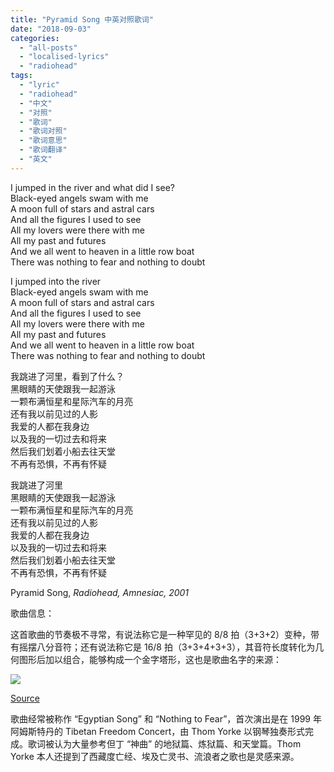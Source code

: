 ```yaml
---
title: "Pyramid Song 中英对照歌词"
date: "2018-09-03"
categories: 
  - "all-posts"
  - "localised-lyrics"
  - "radiohead"
tags: 
  - "lyric"
  - "radiohead"
  - "中文"
  - "对照"
  - "歌词"
  - "歌词对照"
  - "歌词意思"
  - "歌词翻译"
  - "英文"
---
```


I jumped in the river and what did I see?  
Black-eyed angels swam with me  
A moon full of stars and astral cars  
And all the figures I used to see  
All my lovers were there with me  
All my past and futures  
And we all went to heaven in a little row boat  
There was nothing to fear and nothing to doubt

I jumped into the river  
Black-eyed angels swam with me  
A moon full of stars and astral cars  
And all the figures I used to see  
All my lovers were there with me  
All my past and futures  
And we all went to heaven in a little row boat  
There was nothing to fear and nothing to doubt  

我跳进了河里，看到了什么？  
黑眼睛的天使跟我一起游泳  
一颗布满恒星和星际汽车的月亮  
还有我以前见过的人影  
我爱的人都在我身边  
以及我的一切过去和将来  
然后我们划着小船去往天堂  
不再有恐惧，不再有怀疑

我跳进了河里  
黑眼睛的天使跟我一起游泳  
一颗布满恒星和星际汽车的月亮  
还有我以前见过的人影  
我爱的人都在我身边  
以及我的一切过去和将来  
然后我们划着小船去往天堂  
不再有恐惧，不再有怀疑  

Pyramid Song, *Radiohead, Amnesiac, 2001*

歌曲信息：

这首歌曲的节奏极不寻常，有说法称它是一种罕见的 8/8 拍（3+3+2）变种，带有摇摆八分音符；还有说法称它是 16/8 拍（3+3+4+3+3），其音符长度转化为几何图形后加以组合，能够构成一个金字塔形，这也是歌曲名字的来源：

![](https://raindownon.me/wp-content/uploads/2018/09/tumblr_meiu0pypNl1qf31sgo1_500-300x245.png)

[Source](https://www.reddit.com/r/radiohead/comments/1himem/what_time_signature_is_the_pyramid_song_actually/cauqv20)

歌曲经常被称作 “Egyptian Song” 和 “Nothing to Fear”，首次演出是在 1999 年阿姆斯特丹的 Tibetan Freedom Concert，由 Thom Yorke 以钢琴独奏形式完成。歌词被认为大量参考但丁 “神曲” 的地狱篇、炼狱篇、和天堂篇。Thom Yorke 本人还提到了西藏度亡经、埃及亡灵书、流浪者之歌也是灵感来源。
